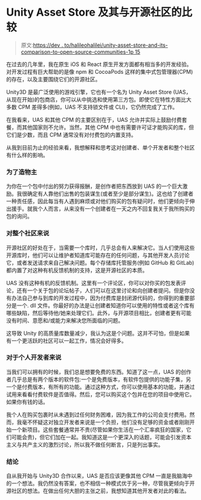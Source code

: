 # Unity Asset Store 及其与开源社区的比较

> 原文:[https://dev . to/halileohalilei/unity-asset-store-and-its-comparison-to-open-source-communities-1p 15](https://dev.to/halileohalilei/unity-asset-store-and-its-comparison-to-open-source-communities-1p15)

在过去的几年里，我在原生 iOS 和 React 原生开发方面都有相当多的开发经验。对开发过程有巨大帮助的是像 npm 和 CocoaPods 这样的集中式包管理器(CPM)的存在，以及主要围绕它们的开源社区。

Unity3D 是最广泛使用的游戏引擎，它也有一个名为 Unity Asset Store (UAS，从现在开始)的包商店，你可以从中挑选和使用第三方包。即使它在特性方面比大多数 CPM 差得多(例如，UAS 不支持锁文件或 CLI)，它仍然完成了工作。

在我看来，UAS 和其他 CPM 的主要区别在于，UAS 允许并实际上鼓励付费套餐，而其他国家则不允许。当然，其他 CPM 中也有需要许可证才能购买的库，但它们是少数，而且 CPM 通常没有对付费包的内置支持。

从我到目前为止的经验来看，我想解释和思考这对创建者、单个开发者和整个社区有什么样的影响。

### 为了造物主

为你在一个包中付出的努力获得报酬，是创作者把东西放到 UAS 的一个巨大激励。我很确定有人靠他们出售的包装谋生(或者至少是部分谋生)。这也给了创建者一种责任感，因此每当有人遇到麻烦或对他们购买的包有疑问时，他们更倾向于伸出援手。就我个人而言，从来没有一个创建者在一天之内不回复我关于我所购买的包的询问。

### 对整个社区来说

开源社区的好处在于，当需要一个库时，几乎总会有人来解决它。当人们使用这些开源库时，他们可以让维护者知道库可能存在的任何问题，与其他开发人员讨论它，或者发送请求来自己解决问题。每个存储库托管服务(例如 GitHub 和 GitLab)都内置了对这种有机反馈机制的支持，这是开源社区的本质。

UAS 没有这种有机的反馈机制。这里有一个评论区，你可以对你买的包发表评论，还有一个关于包的论坛帖子，人们可以在这里讨论和向创建者提问。但是你没有办法自己参与到库的开发过程中，因为付费库是封闭源代码的，你得到的重要部分是一个. dll 文件。你最好的办法是让创建者知道你可以使用的特性或者这个库有哪些缺陷，然后等待他/她来处理它们。此外，与开源项目相比，创建者更有可能没有时间、意愿和/或能力来解决您所面临的问题。

这导致 Unity 的高质量库数量减少，我认为这是个问题。这并不可怕，但是如果有一个更活跃的社区可以一起工作，情况会好得多。

### 对于个人开发者来说

当我们可以拥有的时候，我们总是想要免费的东西。知道了这一点，UAS 的创作者几乎总是有两个版本的软件包:一个是免费版本，有软件包提供的功能子集，另一个是付费版本，有所有的功能。通过这种方式，你可以使用基本的功能，并通过试用来看看付费软件是否值得。然后，您可以购买这个包并在您的项目中使用它。如果你有钱的话。

我个人在购买包裹时从未遇到过任何财务困难，因为我工作的公司会支付费用。然而，我毫不怀疑这对独立开发者来说是一个负担，他们没有足够的资金或者刚刚开始一个新项目。这些套餐通常并不贵(尽管如果你生活在一个汇率疯狂的国家，它们可能会贵)，但它们加在一起。我知道这是一个更深入的话题，可能会引发资本主义与共产主义的激烈讨论，所以我不做任何断言，只是列出事实。

### 结论

自从我开始与 Unity3D 合作以来，UAS 是否应该更像其他 CPM 一直是我脑海中的一个想法。我仍然没有答案，也不相信一种模式优于另一种，尽管我更倾向于开源社区的想法。在做出任何大胆的主张之前，我想知道其他开发者对此的看法。